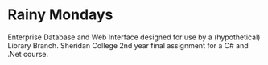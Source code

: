 # Rainy Mondays

 Enterprise Database and Web Interface designed for use by a (hypothetical) Library Branch.
 Sheridan College 2nd year final assignment for a C# and .Net course.
 
